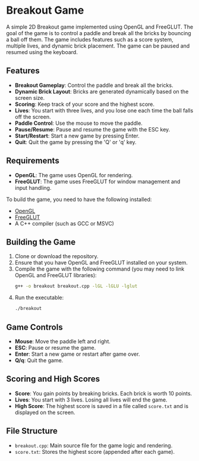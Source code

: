 
# Breakout Game

A simple 2D Breakout game implemented using OpenGL and FreeGLUT. The goal of the game is to control a paddle and break all the bricks by bouncing a ball off them. The game includes features such as a score system, multiple lives, and dynamic brick placement. The game can be paused and resumed using the keyboard.

## Features

- **Breakout Gameplay**: Control the paddle and break all the bricks.
- **Dynamic Brick Layout**: Bricks are generated dynamically based on the screen size.
- **Scoring**: Keep track of your score and the highest score.
- **Lives**: You start with three lives, and you lose one each time the ball falls off the screen.
- **Paddle Control**: Use the mouse to move the paddle.
- **Pause/Resume**: Pause and resume the game with the ESC key.
- **Start/Restart**: Start a new game by pressing Enter.
- **Quit**: Quit the game by pressing the 'Q' or 'q' key.

## Requirements

- **OpenGL**: The game uses OpenGL for rendering.
- **FreeGLUT**: The game uses FreeGLUT for window management and input handling.

To build the game, you need to have the following installed:
- [OpenGL](https://www.opengl.org/)
- [FreeGLUT](http://freeglut.sourceforge.net/)
- A C++ compiler (such as GCC or MSVC)

## Building the Game

1. Clone or download the repository.
2. Ensure that you have OpenGL and FreeGLUT installed on your system.
3. Compile the game with the following command (you may need to link OpenGL and FreeGLUT libraries):
   ```bash
   g++ -o breakout breakout.cpp -lGL -lGLU -lglut
   ```
4. Run the executable:
   ```bash
   ./breakout
   ```

## Game Controls

- **Mouse**: Move the paddle left and right.
- **ESC**: Pause or resume the game.
- **Enter**: Start a new game or restart after game over.
- **Q/q**: Quit the game.

## Scoring and High Scores

- **Score**: You gain points by breaking bricks. Each brick is worth 10 points.
- **Lives**: You start with 3 lives. Losing all lives will end the game.
- **High Score**: The highest score is saved in a file called `score.txt` and is displayed on the screen.

## File Structure

- `breakout.cpp`: Main source file for the game logic and rendering.
- `score.txt`: Stores the highest score (appended after each game).

